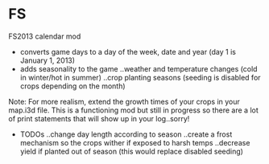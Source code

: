 # FS
FS2013 calendar mod

- converts game days to a day of the week, date and year (day 1 is January 1, 2013)
- adds seasonality to the game
    ..weather and temperature changes (cold in winter/hot in summer)
    ..crop planting seasons (seeding is disabled for crops depending on the month)

Note: For more realism, extend the growth times of your crops in your map.i3d file.
      This is a functioning mod but still in progress so there are a lot of print statements that will show up in your log..sorry!


- TODOs
    ..change day length according to season
    ..create a frost mechanism so the crops wither if exposed to harsh temps
    ..decrease yield if planted out of season (this would replace disabled seeding)

